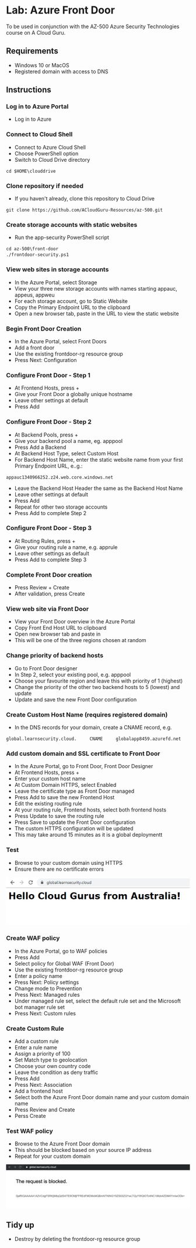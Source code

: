 # Lab: Azure Front Door

To be used in conjunction with the AZ-500 Azure Security Technologies course on A Cloud Guru.

## Requirements
* Windows 10 or MacOS
* Registered domain with access to DNS

## Instructions

### Log in to Azure Portal
* Log in to Azure

### Connect to Cloud Shell
* Connect to Azure Cloud Shell
* Choose PowerShell option
* Switch to Cloud Drive directory
```
cd $HOME\clouddrive
```

### Clone repository if needed
* If you haven't already, clone this repository to Cloud Drive
```
git clone https://github.com/ACloudGuru-Resources/az-500.git
```
### Create storage accounts with static websites
* Run the app-security PowerShell script
```
cd az-500\front-door
./frontdoor-security.ps1
```
### View web sites in storage accounts
* In the Azure Portal, select Storage
* View your three new storage accounts with names starting appauc, appeus, appweu
* For each storage account, go to Static Website
* Copy the Primary Endpoint URL to the clipboard
* Open a new browser tab, paste in the URL to view the static website

### Begin Front Door Creation
* In the Azure Portal, select Front Doors
* Add a front door
* Use the existing frontdoor-rg resource group
* Press Next: Configuration

### Configure Front Door - Step 1
* At Frontend Hosts, press +
* Give your Front Door a globally unique hostname
* Leave other settings at default
* Press Add

### Configure Front Door - Step 2
* At Backend Pools, press +
* Give your backend pool a name, eg. apppool
* Press Add a Backend
* At Backend Host Type, select Custom Host
* For Backend Host Name, enter the static website name from your first Primary Endpoint URL, e..g.:
```
appauc1340966252.z24.web.core.windows.net
```
* Leave the Backend Host Header the same as the Backend Host Name
* Leave other settings at default
* Press Add
* Repeat for other two storage accounts
* Press Add to complete Step 2

### Configure Front Door - Step 3
* At Routing Rules, press +
* Give your routing rule a name, e.g. apprule
* Leave other settings as default
* Press Add to complete Step 3

### Complete Front Door creation
* Press Review + Create
* After validation, press Create

### View web site via Front Door
* View your Front Door overview in the Azure Portal
* Copy Front End Host URL to clipboard
* Open new browser tab and paste in
* This will be one of the three regions chosen at random

### Change priority of backend hosts
* Go to Front Door designer
* In Step 2, select your existing pool, e.g. apppool
* Choose your favourite region and leave this with priority of 1 (highest)
* Change the priority of the other two backend hosts to 5 (lowest) and update
* Update and save the new Front Door configuration

### Create Custom Host Name (requires registered domain)
* In the DNS records for your domain, create a CNAME record, e.g.
```
global.learnsecurity.cloud.     CNAME     globalapp8459.azurefd.net
```

### Add custom domain and SSL certificate to Front Door
* In the Azure Portal, go to Front Door, Front Door Designer
* At Frontend Hosts, press +
* Enter your custom host name
* At Custom Domain HTTPS, select Enabled
* Leave the certificate type as Front Door managed
* Press Add to save the new Frontend Host
* Edit the existing routing rule
* At your routing rule, Frontend hosts, select both frontend hosts
* Press Update to save the routing rule
* Press Save to update the Front Door configuration
* The custom HTTPS configuration will be updated
* This may take around 15 minutes as it is a global deploymentt 

### Test
* Browse to your custom domain using HTTPS
* Ensure there are no certificate errors

![Alt text](front-door.png?raw=true "Front Door custom domain")

### Create WAF policy
* In the Azure Portal, go to WAF policies
* Press Add
* Select policy for Global WAF (Front Door)
* Use the existing frontdoor-rg resource group
* Enter a policy name
* Press Next: Policy settings
* Change mode to Prevention
* Press Next: Managed rules
* Under managed rule set, select the default rule set and the Microsoft bot manager rule set
* Press Next: Custom rules

### Create Custom Rule
* Add a custom rule
* Enter a rule name
* Assign a priority of 100
* Set Match type to geolocation
* Choose your own country code
* Leave the condition as deny traffic
* Press Add
* Press Next: Association
* Add a frontend host
* Select both the Azure Front Door domain name and your custom domain name
* Press Review and Create
* Perss Create

### Test WAF policy
* Browse to the Azure Front Door domain
* This should be blocked based on your source IP address
* Repeat for your custom domain

![Alt text](waf-block.png?raw=true "Traffic blocked by Azure WAF")

## Tidy up
* Destroy by deleting the frontdoor-rg resource group
